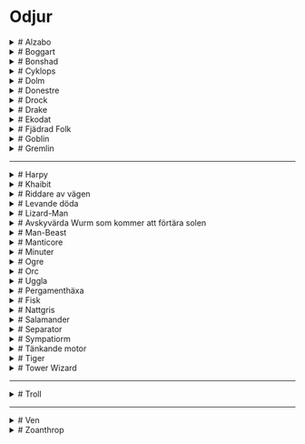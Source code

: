 <script src="https://cdn.jsdelivr.net/npm/marked@12.0.2/marked.min.js"></script>
<script src="odjur/odjur.js"></script>

# Odjur
<details class="accordion">
<summary># Alzabo</summary>

**SKILL** 10      
**STAMINA** 21    
**Initiativ** 4   
**Skydd** 1   
**Skada** som stort odjur     
**Mien/Humör**
- 1 Hungrig     
- 2 Förvirrad   
- 3 Skyddande   
- 4 Patient     
- 5 Vaksam      
- 6 Undvikande      

Den röda pälsiga ghoul-björnen, som vid sin axel står hög som en häst, skulle vara en skrämmande varelse utan någon annan anledning än sitt omedelbara fysiska intryck. Alzabo kan producera - för den härmar inte riktigt, snarare påminner den om - det exakta ljudet av någon varelse den någonsin har ätit. Den gråter på natten och hämtar sitt byte från säkerhet, vanligtvis genom att imitera en nyligen uppäten familjemedlem och ropa till sina barn eller föräldrar. Även om det uppslukade är mänskligt, och de som lyssnar vet att det inte riktigt är dem, är ljudet av en dotter som du vet är död som knackar på din stugdörr och ber om att få komma in från kylan mer än de flesta kan uthärda.  
</details>

<details class="accordion">
<summary># Boggart</summary>

**SKILL** 6       
**STAMINA** 9         
**Initiativ** 2   
**Skydd** 0   
**Skada** som vapen eller medelmåttigt odjur      
**Mien/Humör**
- 1 krigförande     
- 2 Envis   
- 3 Petulant    
- 4 Fräckt      
- 5 Stygg   
- 6 Självgod    

Man skulle kunna bli förlåten för att tro att en boggart var en rank man med ett ytterst borstigt skägg, men nej, det var en gång i tiden som det sprang helt formad ur ett hål och har varit otacksam och illa förberedd på allt sedan dess. De reser sällan långt från sitt födelsehål även om det inte finns något tvång av nissen att göra det, det är mer en principiell punkt och brist på fantasi från deras sida. De kan, om de blir provocerade, vara våldsamma i försvaret av landet som de anser vara deras, men de är stolta, dumma och lättlurade.  
</details>

<details class="accordion">
<summary># Bonshad</summary>

**SKILL** 12      
**STAMINA** 20    
**Initiativ** 3   
**Skydd** 2   
**Skada** som Gigantic Beast      
**Mien/Humör**
- 1 Vredd   
- 2 Virulent    
- 3 Häftig      
- 4 Illamående      
- 5 Förvärv     
- 6 Imperious   

Bonshaden är källan till en rolig bit av trivia bland diabolister. Även om det är välkänt att bonshaderna känner till metoden att skapa Shazmazms elixir är det mindre känt (åtminstone bland otåliga lärlingar) att The 17th Incantation of Ignis Baxter: Bring Up What Bonshad Come innehåller ett stavfel i den 5:e refrängen. Du kan föreställa dig vilken pinsamhet detta skulle ha orsakat mästare Baxter om han inte tragiskt fångats upp i oblationskrigen strax efter att ha avslutat sitt framstående arbete. Oavsett vilket, när man kallar fram denna kroknäbbade bettentakelerade djävul utan de reformerade texterna kommer man att dras iväg till botten av Demonhavet för att arbeta sina nyfikna gruvor. Vilken lärka!  
</details>

<details class="accordion">
<summary># Cyklops</summary>

**SKILL** 9  
**STAMINA** 14  
**Initiativ** 3  
**Skydd** 2  
**Skada** som stort odjur  
**Mien/Humör** - 1 Tårande  
- 2 Deprimerad  
- 3 Melankolisk  
- 4 Dyster  
- 5 Avgick  
- 6 Mercurial  

En gång i tiden bad en nation av människor en av eonerna att ge dem kraften till odödlighet och förutseende. The Aeons, som är ett godtyckligt gäng, tog ett öga från var och en som ett rättvist utbyte. Männen fann att deras förutseende verkligen var närvarande men att de bara sträckte sig till kunskap om deras eventuella dödsfall genom olycka eller våld. De kände sig positivt tafsade och gick med på att gå skilda vägar och att aldrig tala om det igen.  

**Förmåga**
När en cyklop får initiativ kan den rita de kommande tre initiativen i ordning, vilket ger dem kunskap om vem som kommer härnäst. De vet när och hur de dör och detta kanske inte är det.  
</details>

<details class="accordion">
<summary># Dolm </summary>

**SKILL** 7  
**STAMINA** 21  
**Initiativ** 2  
**Skydd** 1  
**Skada** som stort odjur  
**Mien/Humör** - 1 oberörd  
- 2 Fristående  
- 3 Lugnt  
- 4 Trött  
- 5 Nyfiken  
- 6 Stört  

Någonstans under jorden sitter de upphängda i sina håligheter och begrundar fridfullt ytvärldens rörelser. Ett vittne till deras ambling mellan sprickorna skulle se en stor, hängig-hyd humanoid med själfulla grå ögon vackla som om de bar en tung bassäng med vatten. Dolmen slutar aldrig att växa, så vitt någon kan säga, och de äldsta och klokaste i sitt slag kan torna upp sig över ett typiskt radhus samtidigt som de kan klämma sig under dörren.  

**Förmåga**
En dolm kan komprimera sig själv för att passa i vilken spricka som helst genom vilken de kan passera sina ögon. Dessa, till skillnad från resten av dem, växer aldrig utöver storleken på ett typiskt mänskligt öga.  
</details>

<details class="accordion">
<summary># Donestre</summary>

**SKILL** 9  
**STAMINA** 14  
**Initiativ** 3  
**Skydd** 0  
**Skada** som medelmåttigt odjur  
**Mien/Humör** - 1 Sällskaplig  
- 2 Urbane  
- 3 Upprymd  
- 4 Passionerad  
- 5 Skamligt  
- 6 Sörjande  

Det finns en viss ras av ensam natur vars mångfaldiga huvuden alla är lejon och flödande manar. De glittrar av numinöst ljus och talar alla tänkande varelsers språk. De bländar resenärer med kunskap om sitt förflutna och de platser de har varit och är på väg till. Deras kunskap verkar verkligen djup, bred och generöst given. Deras hunger efter sällskap är ärlig, deras entusiasm är oändlig, men de kan inte kontrollera sig själva. Allt eftersom samtalet flyter blir de mer och mer hetsiga tills deras passion tänds och de slukar sin följeslagare upp till halsen. De fortsätter att sorgligt tala med huvudet en tid innan de skamligt begraver det och går vidare.  
</details>

<details class="accordion">
<summary># Drock</summary>

**SKILL** 6  
**STAMINA** 13  
**Initiativ** 2  
**Skydd** 0  
**Skada** som liten odjur  
**Mien/Humör**
- 1 Glad  
- 2 Kontemplativ  
- 3 Hungrig  
- 4 Trött  
- 5 Olycklig  
- 6 Förvirrad  

Dvärgar är varelser av syfte; de bestämmer sig för en kurs och följer den tills de slutar eller går på grund. Ibland hindras en dvärg med tvång från att avsluta ett projekt, möjligen genom att falla ihjäl vid ett olämpligt ögonblick; det händer. Vanligtvis är detta ett sorgligt men oviktigt tillfälle, men ibland händer det medan de utövar den högsta konsten en dvärg kan ägna sig åt: att skapa en ny dvärg. Dessa varelser av råa ytor, obehandlad stuckatur, mässingsarmatur och fuktig våt lera söker mening, dvärghet, och att avslutas med en säker och försiktig hand.  
</details>

<details class="accordion">
<summary># Drake</summary>

**SKILL** 16  
**STAMINA** 32  
**Initiativ** 8  
**Skydd** 4  
**Skada** som Gigantic Beast  
**Mien/Humör**
- 1 Sova  
- 2 “Playful”  
- 3 Hungrig  
- 4 Frågesport  
- 5 Aggressiv  
- 6 Paranoid  

Drakar är varelser av hyperljus, avlastade av basmaterial, som kan sväva över himlens mörka hav mellan världar. Eftersom deras andar är odödliga och upplysta av de svarta solarna, kan de, och gör det ofta, ägna sig åt basaktiviteter som hänsynslös slakt, ackumulering av onödig rikedom och att röra sig i djupet av förbjuden kunskap. De gör detta för att de vet att ingenting av dessa onda sfärer kan skada dem eller deras objektiva andliga och fysiska perfektion.  

**Förmåga**
En gång per runda kan de släcka ett 24 fots område i vackra Dragon-Fire. Alla i området drabbas automatiskt men kan testa sin lycka för att minska skadevolymen med 1.  

**Skaderulle**
| 1 | 2 | 3 | 4 | 5 | 6 | 7+ |
|---|---|---|---|---|---|---|
| 6 | 8 | 12 | 16 | 18 | 24 | 36 |

Drakar är immuna mot höga temperaturer, inklusive Dragon-Fire.  
</details>

<details class="accordion">
<summary># Ekodat</summary>

**SKILL** 8  
**STAMINA** 43  
**Initiativ** 3  
**Skydd** 2  
**Skada** som spjut  
**Mien/Humör** 
- 1 Vilande  
- 2 Stationär  
- 3 Instabil  
- 4 Sonderande  
- 5 Preliminärt  
- 6 Försiktig  

Ekodat är en serie kristallina utsprång som kommer från en grumlig kristallkärna. Dessa "tentakler" rör sig inte; istället växer de snabbt genom luften som rötter. Naturfilosofer har varit fram och tillbaka om kategoriseringen av Ekodat. Även om alla är överens om att det är en chimär av mineral och någon annan substans kan de inte bekräfta frågan om den andra. Den populära attityden är att det är en gudomlig emanation fångad och bruten i någon ovanligt tät kristallmatris, vilket gör att det som annars skulle vara ett änglabesök blir en mineralogisk fara.  

**Förmåga**
Tentaklerna finns kvar efter en attack. När en individ framgångsrikt skadas av Ekodat attackeras de omedelbart igen av den plötsliga tillväxten av ytterligare sporrar som orsakas av infusion av vitala vätskor.  
</details>

<details class="accordion">
<summary># Fjädrad Folk</summary>

**SKILL** 7  
**STAMINA** 6  
**Initiativ** 2  
**Skydd** 0  
**Skador** som båge  
**Mien/Humör** 
- 1 Fromma  
- 2 Uppriktigt  
- 3 Salig  
- 4 Rapt  
- 5 Abstraherat  
- 6 Tvivlar  

Djupt religiös men ofokuserad. Deras civilisation dyrkade tidens ägg, som satt i hjärtat av deras tempelstad på deras heliga berg, tills den dag då ägget sprack och guden som hoppade fram omedelbart krossades till en biljon glasskärvor som flög ut i kosmos. Sedan dess har de varit ivriga att ansluta sig till vilken religion som helst som grundades efter den tidpunkten, och trott att det är en skärva av den födda Guden.  
</details>

<details class="accordion">
<summary># Goblin</summary>

**SKILL** 5  
**STAMINA** 6  
**Initiativ** 1  
**Skydd** 1  
**Skador** som vapen  
**Mien/Humör**
- 1 Nyfiken  
- 2 Avvisande  
- 3 Upptagen  
- 4 Skvallrig  
- 5 Alltför vänlig  
- 6 Paranoid  

Goblins är civilisationens avantgarde. I samma ögonblick som en sfär guppar till ytan kommer trollerna att krypa ut ur skrymslen och vråren för att börja expandera sin labyrint. Om de lämnas åt sig själva kommer de så småningom att tämja och täcka varje yta i väggar och häckar och tunnlar och stål och allt annat som är på troll-mode, även om de oftast distraheras med en oavsiktligt väckt ondska, eller återkallas av trollkungen, eller avskurna från centrum av labyrinten och blir vilda för att leva i människan. Ett mycket fruktansvärt öde. Bättre att begrava deras labyrinter och gå.  
</details>


<details class="accordion">
<summary># Gremlin</summary>

**SKILL** 3  
**STAMINA** 4  
**Initiativ** 3  
**Skydd** 0  
**Skada** som liten odjur  
**Mien/Humör** 
- 1 Inveigling  
- 2 Rädsla  
- 3 Rädsla  
- 4 Aggressiv  
- 5 Aggressiv  
- 6 Fake Inveigling (aggressiv)  

Onda små varelser klädda i potatissäckar stal de från en gammal mors skåp. När du ser fotspår i pajskalet är det dags att ringa Gremlin Catcher, för där det finns ett finns det hundra och under ditt hem kommer det att finnas en veritabel labyrint av warrens som sträcker sig till gudar vet var. Ingen bevisad koppling mellan gremlinernas vana att dyka upp till synes överallt och trollernas interdimensionella labyrint har gjorts men fingrarna är rejält spetsade.  
</details>

---

<details class="accordion">
<summary># Harpy</summary>
<pre class="ascii-art">


           ......            ..........           ...:##=....           
          ..+@@@= ..    .. ..*@@@@#%%.......    . .-@.....%:....        
        .*@...:..@.   ...+@*...@@::.-@+=....    ..@...%.....@.          
     ...@:.%@=@-.@...#@@@@#@=@:....@..+@@@%#+....=#..=#***...## . .     
     ..@..@#@.:%-@ .....+#.@:.=--#:.@%+-:@@+.  ..-@..=.-.=:*..:@...     
     .@..%@@--..-#....#@@@%#.=@@.%@@=@@.@*@@@@*@..@..:-*-.=.=#..@..     
   ..%:..@%%+%@:.@: .:*#@@@@.....-..:*@@-%+*...*%.@..-:#.+.#.%:.:@...   
   .=+..+:#:.*#@..%+..+=@..@:...@*:..*@@%@%@%#%..=%..#..@.%:@+@@%+%..   
   .@..@#.=.@.@.#..@-.#@=#@@@:.%-*%.@:@@@@@*-#...@...@+.%-#=+%.-=.@-.   
   #:.%.:#.%-*=*+.*:@.%@@##@@-@::+@+%:%@@%#@@*..@:..%:@.+:==+-*@%+-@.   
. :#..*.@#@*#=-.@@..%*=+@-:@+....-@::*=@@.=@ :*@:..-+=.:#:=%-.@.:@.@-   
..%:.=.:.@--@.=:*-@..%@- %%............%@#+*%@:....%%*-%+@-%.*@%:@-=@   
..@.:%.@.+=@@@*@.%#=-+.%@.....:.................::%.%@@%@.#%@:@=%+@.@:..
.-*.%=@.@@.==@++::#%%+@.............:.=%.-.:.-*=-%+#**@%@*.#%.#:%%#:@#..
.#:.#.*:.@=**..%-=:**#%+....-=..--..*+#@=.-#+:@-+#+#%#.%-%.*+.@+@+-+@@..
.@.#=:%:.@*=@.:-@--=:#@*.-%++%:....+@#+@:%+%@@***#:%@@@.=@.+=.@#%:-*@#: 
.@.*=-#:.#*:@.+.=@.#.++@::-....-%@=@@.+*@*@:%=%==@:@-::##@.-=+@#%.*%@-%.
-%--+-#:.++.@.%:-#-.=**%:.........@..%-#.*:%*@-+@%=:-@@*+@-:*#@.%.#.=+@.
-++.=-%:.@-.++#::*+..#.@*.........@@@:#.@*-.*@.*%.:%##--=.#:@@#-%.**=%@ 
-+*=-=%..@..*.+:.*#:-#.@@.......:#=@.#:@+.@.+@.*#.-@+.%--.#:=%::%.*#+%%.
--#+:*@..%+.@.:+.%=:=*-*@::....@==@:.%@-:@=.:@.*#:-@:.@+..@%:#*.@.=@+*+:
:+#-.==:..@:#..*-@..*.-%:@.:...:@%-@:@::%@..-@.+%-:%*.#.. -.==@:%-.@*==-
 ##--:.@..@++:  ..-.@.:@.=@......:**@::@@*.+%@.-@*.@@-:.  ..@.@@+#.@*=--
.%#*#.%=-.*...  ...@==.*%.+@.-*:++*-@%@@@..@ #.:=%.@...   ..#.-#:::%*=-=
.@*#=.:.@..*..     ..-#-.#+.@=##@.==:@#@.=@@%=.@.@#.      .*.-=@-.*#++=:
.@-*.%...@:#..              .@--*@.@=@#@@@@@@*@. .        -#@..#..@*++* 
.%-==%=..@.@:               .%@**.%@.@:@+@%@@@@...        .. .-:.*#*:#@.
.:%=#-@...=..               :@@@@##.+:#@#%*@+@@@=.           .@.-*#-.-+ 
 .@-+.%*..%...           ...@+@@@+.*@*%%#.*.%%*@@@..      . .--:*.@..%. 
..*+:=%.*.+-..           . @@:@@#%..+.-*#%::..+%%@%@.     ...@@...+.:% .
 ..@.+-#.:#...           .-@%#.%*@...#:-:*-#.*.-+#*@@@...........#:.#. .
   #...@                 .#@::=@:@:.@*:+-.+=@-.+.=#%-@+@.....   .%..%   
   :#..%                 .*#::*@-@@.:#@.:+.:@@@@...-#==%*@-..   .%.+-   
    @..%                 ..*-=++=%#-@.#-..@..@-@@@%:..#:#+#@=....-*@.   
   .@.:*                 . @=%#+%.% @@%@:.:@.@.-@%@@@@+.=-*-@@-.. ...   
   .%.@.                  :@#+*%.#-....@%@#@....-@+@%@@@@@@..#=@=...    
   .:*..                 .@.-#...   ..=##%=.    .-%#@%@@#@%+@@%:.@-..   
           .........  ...@ +=..     ..%:-@..      =%.@.-@@+@:%+@@@+@.   
           .**+:-@..  .+@.-+...     .:@#=*..      .:@.@..%.+.@.=%%=@.   
           .%@#+@@@@@@*...@@@@-... .%@:-=-...........@@@:.@...@@.%...   
         ..%-@@.+.-===++=@.=..--:#-+-+..-:@@@%%+%.      -%%:@-:#..      
        ...@*.:=: .......@-.-@@@#-:..#%%#+--=.-*.#      ......... .     
             .           ..:@=...*@*. ....  ....@.                      
                         ..@+@-@-                                       
                         ...%....                                       

</pre>

**SKILL** 8  
**STAMINA** 12  
**Initiativ** 3  
**Skydd** 0  
**Skada** som medelmåttigt odjur  
**Mien/Humör**
- 1 Häftig  
- 2 Skadlig  
- 3 Grymt  
- 4 Hatiskt  
- 5 elak  
- 6 Barbarisk  

Odödliga varelser av bitterhet och trots, de ser ut som gamar med mänskliga huvuden och ovanligt stora klor. Deras odödliga natur utesluter behovet av att äta, men de jagar skoningslöst, oftast genom att lyfta sitt stenbrott upp i himlen och släppa dem efter att ha tillbringat en tid verbalt plåga dem. En ännu större njutning är när deras offer överlever fallet, varpå de stiger ner och äter det blottade godiset och kacklar med munnen full. Sammantaget en förkastlig plåga på skapelsen.  

**Förmåga**
Harpies är naturliga trollkarlar, som var och en känner till Read Intrails och alla andra trollformler du kan anse som lämpliga.  
</details>

<details class="accordion">
<summary># Khaibit</summary>

**SKILL** 9  
**STAMINA** 10  
**Skydd** 1  
**Initiativ** 3  
**Skador** som vapen  
**Mien/Humör** - 1 strängt  
- 2 Förvirrad  
- 3 Extatisk  
- 4 Uttråkad  
- 5 Impassivt  
- 6 Arresterande  

The Shadow Exultants utgör huvuddelen av Autarkens lägre adel, de är tjänarinnorna och officerarna som fyller i närvaro vid högfödda sociala evenemang. Var och en har en kuslig likhet med en eller annan exultant, blod av själva blodet som de är. De lever i hopp om att deras klonförälder dör och överför sin exultancy till dem, men det är mycket mer troligt att de någon gång skördas för sina livsförlängande beståndsdelar. Sådan är noblesse oblige.  
</details>

<details class="accordion">
<summary># Riddare av vägen</summary>

**SKILL** 7  
**STAMINA** 7  
**Initiativ** 2  
**Skydd** 1  
**Skador** som vapen  
**Mien/Humör** - 1 Nyfiken  
- 2 Försiktig  
- 3 Berusad  
- 4 Bråkig  
- 5 Rovdyr  
- 6 Vänlig  

I motsats till vad bönderna säger till dig är livet för en vagabond inte lätt. Först måste du hitta en väg, men inte en lugn väg, annars kommer du att vänta i flera veckor utan kund, och den bör inte heller vara för upptagen, annars har du inte förr försäkrat den första om bonce innan en annan kommer och avbryter ditt utbyte. Efter allt det går du tillbaka till ditt läger i skogen för att sova på den smutsiga marken och äta dina magra måltider. Jordbrukare borde ha mer respekt för en hård dags arbete.  
</details>

<details class="accordion">
<summary># Levande döda</summary>

**SKILL** 6  
**STAMINA** 12  
**Initiativ** 1  
**Skydd** 0  
**Skada** som vapen eller medelmåttigt odjur  
**Mien/Humör** - 1 Omedveten  
- 2 Funderar  
- 3 Distraherad  
- 4 Hungrig  
- 5 Aggressiv  
- 6 Nödställd  

Definitionen av "död" varierar från plats till plats. I vissa sfärer kan du anses vara död när du är medvetslös eller fortfarande lever tills du begravs. Överväg nu ambulatorisk avliden och definitionen är ännu mer oklar och nära punkten irrelevans. Låt oss bara säga att de har en flytande vitalitet.  

**Förmåga**
De tar dubbel skada från Silver.  
</details>

<details class="accordion">
<summary># Lizard-Man</summary>

**SKILL** 8  
**STAMINA** 8  
**Initiativ** 2  
**Skydd** 2  
**Skada** som vapen eller medelmåttigt odjur  
**Mien/Humör** - 1 Svår  
- 2 Fientlig  
- 3 Misstänkt  
- 4 Intolerant  
- 5 Hotande  
- 6 Nyfiken  

Föreställ dig en tjock man men den här mannen är en krokodil. Ställ honom på bakbenen, dra huvudet till en civiliserad position, förkorta hans nos och ge honom några korta horn och ett stort vapen. Det här är en ödla-man, en övernaturligt militaristisk ras som spontant regementerar sig från det ögonblick de går ut ur ägget. Deras enda sociala struktur och intresse är armén, vilket gör dem fruktansvärt trista middagsgäster.  
</details>

<details class="accordion">
<summary># Avskyvärda Wurm som kommer att förtära solen </summary>

**SKILL** 12  
**STAMINA** 46  
**Initiativ** 7  
**Skydd** 3  
**Skada** som Gigantic Beast  
**Mien/Humör** - 1 Plågad  
- 2 Vridning  
- 3 Avundsjuk  
- 4 Flegmatisk  
- 5 Otrevlig  
- 6 illvillig  

En gång i en avlägsen tid slog gudarna samman för att forma monadens droppande kött till alla jordens varelser. En gudomlig arkitekt, smyg, lat eller galen, kom konsekvent till brist på sin dagliga kvot av kött-given-form. Vid denna tidpunkt improviserade en exceptionell historieberättare vanligtvis en serie didaktiska vinjetter av gudar eller djur och frågade varför gudens verk saknades tills guden slutligen avslöjade att de sparade rester för att skapa den motbjudande Wurm. Tjuvguden straffades vanligtvis och deras galna oavslutade varelse begränsade sig till jordens ådror eftersom att förstöra någondera låg utanför räckvidden för deras syskons kombinerade gudomliga makt. En banal berättelse om ondskans varaktighet, men en populär och delvis sann berättelse. I verkligheten är den avskyvärda Wurm en elefants bredd, med stora betar och slipande fjäll. Dess ofärdiga, oändliga kropp slingrar sig tillbaka i djupet och den kan säkert jämna ut den solbelysta världen om den inte var begränsad till mörkret från vilken den stirrar. Om man lyssnar noga på trösklar av grottor kan de höra dess viskningar och löften. Skatter som kastas ner i gropar och lämnas i grottmynningar tystar det tillfälligt.  

**Förmåga**
Om den dödas, kan stubben på varelsens hals stiga ner och användas som en ingång till den primära undervärlden. Wurm kommer att reformeras om 5 125 år.  
</details>

<details class="accordion">
<summary># Man-Beast</summary>

**SKILL** 8  
**STAMINA** 11  
**Initiativ** 2  
**Skydd** 1  
**Skada** som lätt musköt eller medelmåttigt odjur  
**Mien/Humör** - 1 Uppmärksam  
- 2 Observation  
- 3 Vaksam  
- 4 Ifrågasättande  
- 5 Utmanande  
- 6 Aggressiv  

Autarkerna kunde inte lita på aristokratin för känsliga eller kontroversiella frågor; även för helt vardagliga förfrågningar var de dyrkande i ord och motsträviga i handling, och så mot början av sin regeringstid lät en autark sin vesir tillverka arméer av djuriska chimärer, fullständigt lojala mot Fenixtronen, och lydde order till punkt och pricka till döden. Människodjuren är långt ifrån sinneslösa, snarare ifrågasätter de aldrig sin lott i livet, eftersom de inte kan förstå en alternativ tillvaro. Faktum är att du kanske hittar människodjursvakter som fortfarande försvarar dörröppningar till vapen och skatter som Autarchs är kända för att ha gömt undan för tider av problem, vaksamma som en sömnlös, oförgänglig vakthund.  
</details>

<details class="accordion">
<summary># Manticore </summary>

**SKILL** 12  
**STAMINA** 18  
**Initiativ** 5  
**Skydd** 3  
**Skada** som stort odjur  
**Mien/Humör** - 1 Lat  
- 2 Uttråkad  
- 3 Hungrig  
- 4 Upptagen  
- 5 Aggressiv  
- 6 Uttråkad och aggressiv  

Manticores påträffas sällan utanför sina hem, som de tenderar att bygga på bergssidor, långt utom räckhåll för vanligt folk. De tjänare som tar hand om dem är kidnappade resenärer som plockats från baksidan av vagnar eller släpas från sina sängar under natten. Om du har blivit anlitad av en beskyddare för att hämta en stulen son från en manticores herrgård, se till att ta några böcker. De är inbitna kulturfjädrar och älskar inget mer än att ha ny litteratur som hjälp att läsa för dem.  

**Förmåga**
Om en manticore slår samma person två gånger i en runda har de träffats av varelsens svans. De måste testa sin lycka (eller skicklighet för fiender) eller bli förlamade i 2d6 minuter.  
</details>

<details class="accordion">
<summary># Minuter</summary>

**SKILL** 9  
**STAMINA** 3  
**Skydd** 3  
**Initiativ** 3  
**Skada** som stort odjur  
**Mien/Humör** - 1 Vilande  
- 2 Sonderande  
- 3 Flygig  
- 4 Rekyl  
- 5 Aggressiv  
- 6 Avsikt  

En stjärnvarelse, ibland fångad på rastande i riggen av gyllene pråmar, formlös, frysande vid beröring och värderad för sin användbarhet som ett mordredskap. Genom att bara använda den minsta biten av fysiska kvarlevor kan en kunnig trollkarl få varelsen att jaga. Den kommer att flyga om natten tills den når det tilltänkta offret, varpå den kommer att omsluta dem, kväva och frysa deras mål på en gång och lämna ett relativt omärkt lik innan den långsamt återvänder hem för att njuta av sin nyfunna värme.  

**Förmåga**
Alla som lyckas träffas av en notule måste testa sin lycka (eller skicklighet för fiender) eller börja drunkna. Notulen virar sig runt deras ansikte och börjar kväva dem.  
</details>

<details class="accordion">
<summary># Ogre</summary>

**SKILL** 9  
**STAMINA** 18  
**Initiativ** 3  
**Skydd** 1  
**Skada** som vapen eller stort odjur  
**Mien/Humör** - 1 självbelåten  
- 2 Generös  
- 3 Suverän  
- 4 Sällskaplig  
- 5 Dubbel  
- 6 Offensiv  

Ogre är ett fenomen som är vanligt i universum. Ett barn kommer att födas med en blick i ansiktet och en knuten där deras hjärta ska vara. De kommer inte att leka med de andra barnen, de föredrar att stjäla deras leksaker och knäcka dem i avskildhet. När den åldras blir den värre, större, allvarlig och monstruös. Fynningen lämnar aldrig sitt ansikte och den tar ingen uppriktig glädje i något annat än förvärvet av rikedom och andras lidande. Vissa kulturer driver dem in i skogarna och bergen för att leva ut sina dagar något ofarligt medan de i andra belönas. Deras fullständiga brist på skam och vilja att göra vad som helst för att nå sina själviska mål gör dem väl lämpade för vissa samhällen; en trollguvernör, magnat eller baronet är en tyvärr vanlig företeelse.  
</details>

<details class="accordion">
<summary># Orc </summary>

**SKILL** 7  
**STAMINA** 8  
**Initiativ** 2  
**Skydd** 0  
**Skador** som klubb  
**Mien/Humör** - 1 Flitig  
- 2 Förvirrad  
- 3 Hemlängtan  
- 4 Arg  
- 5 Frustrerad  
- 6 Våldsam  

De manifesterade människorna. Enligt universums ordning, som satt igång av den Orörliga Flyttaren, existerar de för den kortaste tiden i det odelbara ögonblicket i början och slutet av allt. Deras plikt är att städa längs demiurgen och alla deras leksaker innan nästa går runt, och som sådana är de människor med ord och former. Tyvärr för dem har denna cykel en spridning av egensinniga trollkarlar med en törst efter att lära sig de mest grundläggande grunderna i Formerna och Essenserna, precis tillräckligt för att nå ut och störa saker. En dag kommer detta att få ödesdigra konsekvenser, men för idag är det bara en mycket förvirrad outsäglig tillgång i kallelsecirkeln.  
</details>

<details class="accordion">
<summary># Uggla</summary>

**SKILL** 4  
**STAMINA** 4  
**Skydd** 0  
**Initiativ** 1  
**Skada** som liten odjur  
**Mien/Humör** - 1 Nyfiken  
- 2 Vaksam  
- 3 Aggressiv  
- 4 Hungrig  
- 5 Bevakad  
- 6 Defensiv  

Trojkans hustak är krenelerade av ugglor. De tittar stumt på gatorna och väntar på att en sork, en råtta eller ett felande, fett finger ska komma till deras uppmärksamhet. De sveper efter den, följt av andra ugglor som blint reagerar på rörelsen. Tillsammans stiger de ner som en rabiat flock knivskarpa måsar som blint greppar. En perenn skadegörare som trojkans medborgare är sjukt stolta över att tolerera.  
</details>

<details class="accordion">
<summary># Pergamenthäxa</summary>

**SKILL** 8  
**STAMINA** 14  
**Initiativ** 2  
**Skydd** 1  
**Skador** som vapen  
**Mien/Humör** - 1 Beundra  
- 2 Förälskad  
- 3 Besatt  
- 4 Paranoid  
- 5 Skulking  
- 6 Våldsam  

Pergamenthäxor är en ovanlig ras av levande döda både för att de vanligtvis har valt tillståndet av egen vilja och för att de bestämt förnekar det. De täcker sin ruttnande hud i ett lager av läder, veläng eller, om inget annat alternativ finns tillgängligt, papper. De målar sedan den, dekorerar den och toppar den med en peruk, och på så sätt fullbordar illusionen. De mest begåvade kan gå bland oss och vi skulle aldrig veta det. De enda tecken på en pergamenthäxa bland er skulle vara den tydliga doften av läderputs i huset bredvid och försvinnandet av några vackra stadsbor.  

**Förmåga**
Pergamenthäxor har 5 trollformler rullade slumpmässigt eller valda i förväg. De tar dubbel skada från Silver. Om den får lämplig tid och förnödenheter kan häxan helt ändra sitt utseende. De kan också använda huden på en annan person för att imitera dem i en vecka efter vilken tid det börjar ruttna.  
</details>

<details class="accordion">
<summary># Fisk</summary>
<pre class="ascii-art">

                                                                                                    
                                                 ▍▍                                                 
                                             ▏▏▉▂▇▄▁▊▌▏▏                                            
                                            ▎▃▅▁▆▍▃▁▂▆▊▄▌                                           
                                         ▍▋▅▇▂▊▃▁█▁▆▆█▆▇▇▌                                          
                                       ▌▉▄▄▌▃▃▇▇█████████▇▅▂▉▋▎                                     
                                    ▏▏▃▂▉▁▃█▇██████████████████▆▃▊▎                                 
                      ▍▍▏          ▏▁▅▁▄▆██████▇▇▇▇▆▄█▅▅▆▅█████████▅▁▍                              
                     ▎▄██▆▃▊▍      ▂█▅▆█████▆▄▄▇▅▆▅▆▅▃▄▃▄▇▅▇█▆▄▇██████▇▂▌▏                          
                      ▍▇█▇▂▅█▆▉▎   ▄█████▅▅█▇▄▃▂▂▂▁▁▋▂▊▅▄▋▁▆▃▏▉▂▉▃▂█▆▆███▆▉▏                        
                       ▂█▄▉▁████▅▉▍▋▄███▅▄▃▂▁▂▃▃▊▊▌▋▍▍▊▃▎▎▏▄▏ ▂▃▇▇▂▆▋▋▂▄▂▂▄▄▏                       
                       ▏▆▇▁▉▄█▇███▇▇▆▆▃▄▂▂▉▂▉▌▇█▉▂▃▊▎▎▉▉▎▏▎▄▏ ▏▉▄▄▉▎▋▋▊▊▊▊▋▂▍                       
                        ▍▆▆▃▅█▄▁▁▊▂▉▉▊▌▋▍▍▎▍▏▏▅█▊▊▁▅█▄▉▆▌▎▍▄▎▎▎  ▍▉▌▌▉▊▊▋▋▄▋                        
                        ▏▂▇▁▄█▉▏▏▎▏▏▏▏▎▏▎▎▏▏▏▏▌█▂▁▃▆██▍▏▅▊ ▍▁▌▏▏▏▏▉▊▉▋▏▋▄▋                          
                        ▁█▁▁▄██▂▋▃▉▌▋▉▏  ▏▏ ▏  ▋█▄▁▃▇█▅▋▍▂▄▊▌▋▊▊▉▊▋▊▋▊▊▌                            
                       ▌██▉▂▃██▇▂▎ ▎▆█▇▁▎ ▏     ▎▃▅▆▅▁▎   ▎▁▅▇▇▅▄▂▆▃▊▏                              
                       ▄██▄▉▄▄▊▏   ▍▅▆███▄▊▎     ▏    ▏▍▊▉▍  ▎▌▊▊▋▎                                 
                      ▉██▇▃▊▍       ▎▃▅▆▇▇███▆▃▁▊▋▋▋▊▃▆▇▇█▁▅▇█▋                                     
                      ▌▌▍▏           ▏▁▆▃▃▅█▅▁██████▇▅▇▆████▇▅                                      
                                       ▍▁▃▁▌▏▎██████▇█████▇▆▂▎                                      
                                             ▎▇████▅▄████▇▍                                         
                                              ▊▍▍▎▍▋▎▉▍▍▏▁                                          
                                              ▍▊  ▉▎▏▂  ▋▌                                          
                                               ▉▍▎▂  ▁▍▎▁                                           
                                               ▉▎ ▂ ▏▂▎▎▁                                           
                                               ▁  ▌▋▎▉  ▁                                           
                                               ▋▌ ▁▌▏▂ ▍▉                                           
                                               ▏▁ ▁  ▊ ▁▏                                           
                        ▏▎▍▍▋▍▌▉▁▂▂▄▂▅▅▄▄▄▅▄▆▅▅▆▂ ▂▆▅▁ ▁▅▅▅▄▄▄▅▅▄▅▂▂▁▂▁▉▋▍▌▍▎▎                      
               ▎▌▉▉▄▄▅▆▇▆█▇██████████████████▇▆▅▄▁▄██▅▁▄▄▆██████████████████▇▇▆▄▄▄▂▊▋▎              
                ▏▍▌▊▁▊▉▃▃▄▆▆█▇███████████████▅███████████▇██████████████▇▇▇▅▅▃▄▉▂▁▋▌▏               
                        ▏     ▎▍▍▋▌▊▋▊▊▊▋▉▉▊▁▁▉▉▊▁▉▁▊▁▉▉▁▉▁▊▁▊▉▉▋▊▋▋▌▊▌▍▎                           
                                                                                                    
                                                                                                    
                                                                                                    
                                                                                                    
                                                                                    
</pre>
**SKILL** 3  
**STAMINA** 6  
**Initiativ** 2  
**Skydd** 0  
**Skada** som medelmåttigt odjur  
**Mien/Humör** - 1 Mewling  
- 2 Barnslig  
- 3 Playful  
- 4 Busig  
- 5 Hungrig  
- 6 Svältande  

Ben på en man, överkropp och svans på en fisk. De bryter sig in i spannmålsmagasin, misshandlar nattvakterna med sina späckiga svansar, fyller magen med foder och springer iväg in i natten för att smälta i en lokal sjö. De är hot!  

**Förmåga**
Om de gör en partimedlem oförmögen kommer alla Fiskar som är kapabla att stiga ner på dem och äta upp alla deras proviant. Var och en kommer att konsumera en per tur.  
</details>

<details class="accordion">
<summary># Nattgris</summary>

**SKILL** 7  
**STAMINA** 14  
**Initiativ** 2  
**Skydd** 0  
**Skada** som medelmåttigt odjur  
**Mien/Humör** - 1 Hemskt  
- 2 Misstänkt  
- 3 Overkligt  
- 4 Nyfiken  
- 5 Skamligt  
- 6 Feg  

Det finns de där häxorna som tar på sig huden av en gris och går utomlands bland sina sovande grannar. Genom kraften som genomsyras av det mest olycksbådande djuret gnuggar de sig mot husens yttre och snusar på deras häckar, och försäkrar därmed hushållets rikedom till dem. Allt eftersom natten går blir de allt fetare, endast begränsat av deras girighet. När de återvänder hem och tar bort sin griskappa ramlar all skatt som de har stulit ut. Av denna anledning är det klokt att kräva svar från alla grisar du ser ute på natten. Deras avsikter kommer aldrig att vara bra.  
</details>

<details class="accordion">
<summary># Salamander</summary>

**SKILL** 8  
**STAMINA** 16  
**Initiativ** 3  
**Skydd** 3  
**Skada** som stort odjur  
**Mien/Humör** - 1 Kramper  
- 2 Expandera  
- 3 Indragning  
- 4 Svallande  
- 5 Roterande  
- 6 Blommande  

En stjärnvarelse som sjömän är vana vid att ta bort från sina gyllene skepp som jordnära havstulpaner. De attraheras av seglens hetta och stör deras korrekta funktion om de inte åtgärdas. När de tas bort är de låga och på huk, så mörka att de tvingar dina ögon att springa av dem, så varma att du kan känna det från andra sidan ett rum. De rör sig som tjära, långsamt sedan snabbt, kan expandera sig själva för att attackera, i ögonblicket ser de ut som en snabbt blommande ros. Även fatalistiska guldseglare är försiktiga när de petar i skuggor.  
</details>

<details class="accordion">
<summary># Separator</summary>

**SKILL** 9  
**STAMINA** 12  
**Initiativ** 2  
**Skydd** 0  
**Skada** som Medium Beast  
**Mien/Humör** - 1 Otroligt  
- 2 Hagridden  
- 3 Indragen  
- 4 Anspråkslös  
- 5 Vrålande  
- 6 Grymt  

I ett oändligt universum finns det oändliga häxor, bland vilka finns ett rikt spektrum av hemska. Separatorer är några av de fulaste. De lever som vanliga människor på dagen men på natten matar de sin trolldom genom teratiska omvandlingar. Satt i deras hem drar deras kroppar undan vid bröstbenet, tungorna förlängs och hänger till marken och vingar spirar från ryggraden. De flyger osynligt på jakt efter sovande offer för att tvinga ner sina tungor i matstrupen för att frossa i inälvorna. Deras offer vaknar mystiskt sjuka medan häxan förblir frisk och ung.  

**Förmåga**
Sovande offer förlorar 1d6 permanent STAMINA dagligen om de inte återställs på magiskt sätt. På dagen går de inte att skilja från en normal person. På natten är den flygande delen osynlig efter behag, endast synlig genom Andra synen eller magi. Att förstöra deras vilande hemkropp fångar dem i sin flygande aspekt.  
</details>

<details class="accordion">
<summary># Sympatiorm</summary>

**SKILL** 5  
**STAMINA** 6  
**Initiativ** 2  
**Skydd** 0  
**Skada** som liten odjur  
**Mien/Humör** - 1 Blyg  
- 2 Vänlig  
- 3 Sympatisk  
- 4 Rädsla  
- 5 Sorgligt  
- 6 Tröstlöst  

Mörka, tjocka som en mans lår, och så länge som tre destriers, krossar de sitt byte som man förväntar sig att en sådan orm skulle göra, men deras jaktstil är egenartad: de brottas inte med sitt stenbrott utan erbjuder en mild omfamning och säger till dem att det är okej att släppa taget, de är här nu. Tillsammans sörjer bytesdjur och rovdjur verklighetens förkrossande hemska när man sväljer den andra hela.  

**Förmåga**   
Sovande eller intet ont anande mål måste testa sin lycka (eller skicklighet för fiender) eller förlamas av elände och tillåta ormen att tyst äta upp dem.  
</details>

<details class="accordion">
<summary># Tänkande motor</summary>

**SKILL** 8  
**STAMINA** 14  
**Initiativ** 2  
**Skydd** 1  
**Skador** som vapen  
**Mien/Humör** - 1 Frånvarande  
- 2 Distraherad  
- 3 Entusiastisk  
- 4 Maudlin  
- 5 Sentimental  
- 6 Uppslukad  

Byggd på det första imperiets tid, på uppdrag av de andra herrarnas vilja att lotsa deras kosmiska civilisations gyllene skepp. Var och en är outgrundligt uråldriga men genom design eller fel kommer de inte ihåg mer än en livstids existens. Vi tänker på dem i deras vanliga form av bakelit- och kromandroider, men deras variation är ett resultat av de andra herrarnas chtoniska fantasi och oändlig i dess mångfald. De flesta har gått sönder under sin livstid och bytt ut sina delar, en del med nya mekaniska konstruktioner och andra med organiskt kött. Vissa har förlorat sin ursprungliga form helt och hållet och går på jorden som kött medan andra är stora och ihåliga och väntar på en operatör med död kunskap.  
</details>

<details class="accordion">
<summary># Tiger</summary> 

**SKILL** 8  
**STAMINA** 12  
**Initiativ** 2  
**Skydd** 0  
**Skada** som stort odjur  
**Mien/Humör** - 1 Playful  
- 2 Stalking  
- 3 Hungrig  
- 4 Trött  
- 5 Strålande  
- 6 Aggressiv  

Det är allmänt känt att alla tigrar kommer från tigrarnas palats. Du kanske ser en i en djungel någonstans och tror att de är hemma, kanske föder de till och med upp kattungar och lever rika liv med tiger, men de är lika främmande för den skogen som du eller jag, och kattungarna stjäls alltid från mindre katter. De föddes till fritid, för att förfölja feta små kappor i palatsliknande trädgårdar och för att sola sig i kristallsolarier. Tycka synd om dessa arga djur för de är vilse och inte vana vid dina oförskämda sätt.  
</details>

<details class="accordion">
<summary># Tower Wizard</summary>

**SKILL** 10  
**STAMINA** 12  
**Initiativ** 3  
**Skydd** 0  
**Skador** som vapen  
**Mien/Humör**
- 1 Offensiv  
- 2 Förvirrad  
- 3 Vänlig  
- 4 Misstänkt  
- 5 Olämpligt  
- 6 Transgressiv  

Majoriteten av trolldomsentusiaster är antingen medlemmar av ett ämbete eller väl respekterade frilansföreläsare med en trevlig herrgård i en kuststad, uppskattade samhällsmedlemmar som köper sina matvaror på samma sätt som vi. Men när folk tänker "trollkarl" går de med största sannolikhet direkt till torntrollkarlarna, de där vilda gamla män som har gett upp all låtsasskap av hövlighet och flytt till vildmarken. Där bygger de sina eponyma torn för att arbeta med obehagliga projekt och terrorisera grannskapet. De ger magi ett dåligt namn.  

**Förmåga**
Tower Wizard har tillgång till stöt eller Ember och 4 andra trollformler rullade slumpmässigt eller valda i förväg.  
</details>

---

<details class="accordion">
<summary># Troll</summary>
<pre class="ascii-art">
                                                                                              
                                            ▎▏▏▍▌▁▊▊▌▍▍▏ ▏                                          
                                         ▎▉▋▅▅▆███████▆▂▃▊                                          
                                       ▋▄▆██████████████▇▅▍▏                                        
                               ▎▌▌▌▌▍▎▏▊███▅▉▍▎▎▏▏▏▏▎▌▁▇███▄▎▏▌▌▍▍▌▎                                
                               ▊▇▇▆▄▉▋▊▆██▃▏  ▏▍▎▏▏▍▎  ▎▄██▇▊▋▉▄▇▇▇▉                                
                                ▎▆████▂▎▆█▅▆▅▂▌▎▂▏▁▎▌▁▅▆▆▇█▌▂████▆▎                                 
                                 ▎▅█▆██▄▂▂██████▆▁▄███▆██▃▂▃████▆▎                                  
                                  ▎▅▄███▁▏▎▉▂▆▁▉▎▎▎▊▃▇▄▉▎▏▋████▇▌                                   
                                 ▍▉▇█▆███▂▃▃▉▆██▂▉▉▆█▇▉▂▃▉▆█████▄▌                                  
                               ▍▁▆██████▇▉▂▁▉▋▋▁████▇▉▊▂▊▃▄██████▇▃▊                                
                              ▏▄█▇▇██████▃▆▊▊▁▉▉▁▁▁▉▉▉▁▌▄▉▇██████▆▇▅▎                               
                           ▏▋▂▇▇▌▏▍███████▇▅▍▌▂▅▄▃▃▄▆▇▆▅████████▃ ▏▉▇▃▊▎                            
                         ▏▉▃▊▍▏▎▌▉▁▄█████████▄▍▏    ▏▂██████████▄▊▊▌▍▌▋▃▃▎                          
                        ▏▅▉▏        ▎▃▇▂▁▂██████▅▅▅▆█████▆▂▉▆█▉▏       ▏▂█▍                         
                        ▊█▋▏          ▏▋▂▃▁▁▅██████████▃▁▁▃▁▌▏        ▏ ▏▇▃                         
                      ▎▄██▆▋▏ ▏▍▊▋        ▎▋▉▉▆██████▆▂▉▌▏       ▎▊▌▎▏ ▎▉██▄▍                       
                     ▌▇▌▏▅███████▎             ▎▁█▆▊▏             ▁██▇▇███▉▍▅▊                      
                    ▍▆▍  ▏▁▊▌▋▂██▃▏              ▄▊            ▏ ▍██▆▉▋▊▂▊  ▎▇▍                     
                    ▁█▎ ▏▎    ▏▇██▇▉▏         ▏▏▊█▄▌           ▏▊▇██▁    ▏   ▄▆▏                    
                   ▌▇▅ ▍▍     ▏█████▇▃▉▋▋▋▋▋▊▁▃▇▆▉▃█▅▃▊▊▌▌▌▌▊▃▄▆████▉      ▊▏▂█▊                    
                  ▌█▇▍▎▆▏    ▏▂████████▇█████▇▃▃▃▆▃▁▄▇██████████████▄▍     ▆▊▏▄█▊                   
                ▏▊▇▃▏ ▍█▋   ▏▂██▇██▄▂▃▃▃▁▅▄▂▆▁▉▊▃█▂▁▊▃▄▂▃▅▊▂▃▃▂███▇▇█▇▍   ▎▇▂ ▏▁█▉▏                 
               ▏▃█▂▏   ▅█▃▁▄███▊▊████▅▂▌▍▃▊▄▁█▅▇███▆▆█▃▂▁▃▁▏▊▄████▁▌▇██▉▌▋▆█▌   ▁█▅▏                
               ▁█▂     ▋█████▄▎ ▏███▅▅▍▁▂▆▄▅██▃▋▌▊▌▌▃██▅▆▆▃▃▉▄████▋ ▎▃█████▆▏    ▃█▃                
              ▍▇█▍      █████▂   ▅█████▃▁▃▄▆█▂▎▋▍▏ ▏▊▊▃█▁▆▃▄██████▎  ▍█████▉     ▋██▍               
              ▍██▃      ▇████▁   ▄██████▄███▃▎▏▎▏▏ ▎▏▋███▆▄▇█████▇▍  ▍█████▍     ▅██▋               
              ▍██▃      ▇████▎   ▊███▇██████▁  ▎▊▏ ▎▎ ▊██████▆▇██▃   ▏▃████▎     ▅██▋               
              ▁██▂      ▆███▋    ▄██████████▃▉▉▌▍▋▋▋▋▉▁███████████▋   ▎▆███▏     ▊██▂               
              ▂██▂     ▏▄█▇▋    ▍▇██████████████▄▊▉▂▊▉▄███████████▄▌▏  ▎▆██▍     ▉██▅               
             ▏▇█▆▅▁▌   ▌█▇▌    ▏▂████████████████▇▆▂▅▄█████████████▁▎   ▎▅█▁    ▍▅███▎              
           ▏▊▄▋▏  ▏▏ ▏▋▂█▅      ▎▃█████████████████████████████████      ▋█▂▍▏  ▎▎▌▉▂▅▋▏            
         ▏▊▂▉▋▏▏▌▏      ▋▅▏      ██████████████████████████████████▍     ▊▆▍      ▌▏▎▊▁▃▋▏          
        ▌▆▇▃▁▎▍▂▎  ▎▊▁▉▏ ▃▂      ██▇██████████████████████████▆▊▉▄█▁    ▍▆▎ ▏▎▎▎  ▎▁▍▏▊▁▂▆▌         
       ▌███▅▉▂█▄▊▌▂█▅▆█▁ ▉▇     ▉█▎▎▌▆█████████████████████████▂▍▎▂█    ▉▃ ▎▆█▇█▉▍▉▃█▅▄▆█▄▂▊        
       ▂███▋▊█▆▎▍▄▇▌ ▏▅█▌▉█     ▊█▆▅▅████████▋▎▋▊▊▊▊▊▌▎▄███████▇▅▅█▇    ▁▁▌▅█▍▏▋▇▁▍▏▃█▁▏▄█▆▇        
       ▂██████▅▌▍█▃ ▋▆██▇▇▂      ▄███████████▄        ▎▇███████████▍    ▋▆▆██▇▁▏▁█▇▌▇██▇████        
       ▎▆█████████▆▏▁███▅▍      ▎▅███████████▆▏       ▋████████████▋▏    ▌▄████▍▂██▇███████▉        
        ▍▂▁▇██████▇▏▏▊▂▌      ▎▃█▅▉▌▍▍▏▌▁▇████▍       ▉████▅▉▍▊▁▌▋▁▅▆▋     ▍▁▂▋ ▂███████▆▇▁         
           ▍▃▅▉▎▋▌▏        ▏▌▃▆▂▊▋ ▌▄▉  ▍▇████▉       ▄████▅▏ ▏▂▉▏▎▂▁▆▅▉▏       ▏▊▉▊▂██▁▏           
                         ▎▂▇▆▇▅▇▃▌▂▇▅▁▎▃██████▄       ██████▇▂▎▃▅▅▋▁▅▇███▅▊                         
                         ▍▅▆▆▇▆▄▄▆█▂▁▄██▆▅▅▅▅▄▌       ▉▅▅▅▅▅▇█▆▃▄▅█▆▄▆██▇▆▁                         
                              ▏▏▏▏▏▍▍▍▍▏                     ▏▍▍▍▎▏▎▏▏                              
                                                                                                    
                                                                                               
</pre>

**SKILL** 7  
**STAMINA** 12  
**Initiativ** 1  
**Skydd** 2  
**Skador** som vapen  
**Mien/Humör** - 1 oförskämd  
- 2 Standoffish  
- 3 Häftig  
- 4 Respektlöst  
- 5 Sarkastisk  
- 6 Stygg  

Troll är illasinnade varelser som ofta spioneras lutade sig mot en gädda på torget, gabbla med andra vakter medan de tar en paus då och då för att skrika på ett barn, eller snubblar på en gammal dam. Man skulle kunna tro att de skulle sluta anställa dem.  

**Förmåga**
Troll återskapar 1 STAMINA varje gång de håller Initiativet. De kommer att återskapa från allt annat än halshuggning eller eld.  
</details>

---

<details class="accordion">
<summary># Ven</summary>

**SKILL** 8  
**STAMINA** 8  
**Initiativ** 2  
**Skydd** 2  
**Skada** som supervapen  
**Mien/Humör** - 1 Frustrerad  
- 2 Rädd  
- 3 Nyfiken  
- 4 Fascinerad  
- 5 Quixotic  
- 6 Deprimerad  

De miljoner sfärerna har inte räknats, det är bara underförstått att det finns många - otaliga med alla användbara standarder. Så småningom, i en framtid längre bort än monadens födelse är härifrån, kommer den puckelryggade himlen att vikas in i sig själv och en kristallkula kommer att finnas kvar. På den sfären kommer den sista kulturen att finnas, venen, blekhyad, klädd i gummi och toppade kepsar, som spenderar den tid som är kvar innan monaden vilar i dunkla och meningslösa sysselsättningar. Deras konst kan göra allt annat än att förhindra slutet på alla saker. Vissa bland deras ras, som inte nöjer sig med att vänta, kastar sig själva och en liten del av sin konst tillbaka genom tiden för att leva i en mer livskraftig era. Där försöker de uppnå en imitation av sina gamla liv och ställer upp som halvgudar och tyranner som är besatta av att förhindra den framtid de flydde.  
</details>

<details class="accordion">
<summary># Zoanthrop</summary>

**SKILL** 7  
**STAMINA** 12  
**Initiativ** 2  
**Skydd** 0  
**Skada** som medelmåttigt odjur  
**Mien/Humör**  
 - 1 Playful     
 - 2 Stalking  
 - 3 Hungrig  
 - 4 Trött  
 - 5 Plågad av tankar  
 - 6 Aggressiv  
  Under den 35:e Autarchens regeringstid blev det på modet att ses som i kontakt med naturen. Man kunde ofta bevittna jublar som avstod från konstgjorda tyger, på ett påfallande sätt avstod från sina flygblad på kortare resor och gick barfota genom sina palats medan deras tjänare lade ner kronblad på deras väg. Denna trend eskalerade tills de mer desperata sociala klättrarna slutligen åtog sig att få sina prefrontala cortex delvis borttagna i jakten på den största djurets sanning. Även om resultaten var obestridliga, förhindrade det deltagande i även statens mest grundläggande funktioner. Autarchen applåderade deras engagemang men smakerna gick snart vidare.  
</details>